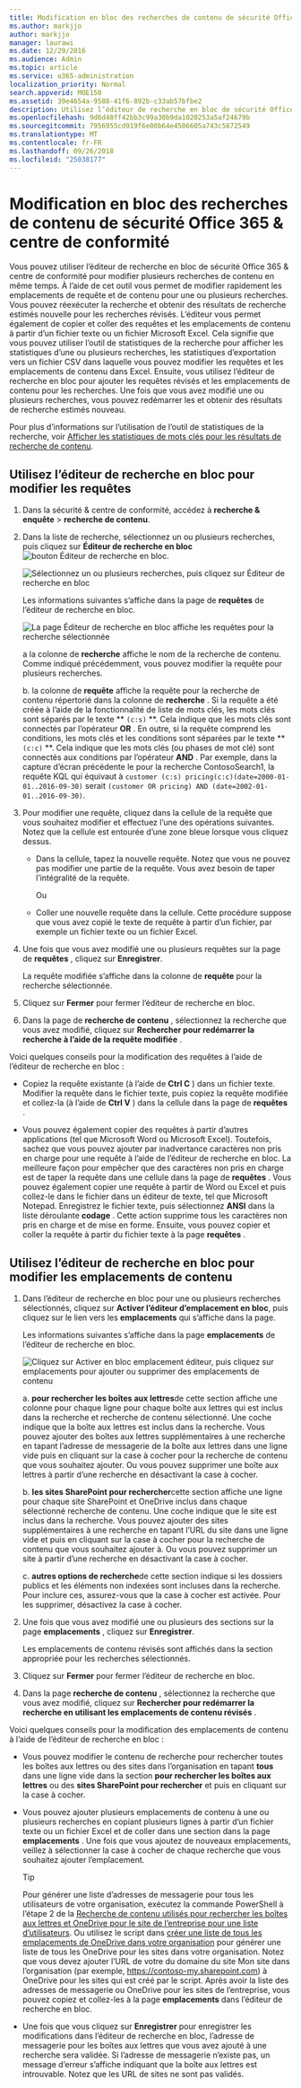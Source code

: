 ```yaml
---
title: Modification en bloc des recherches de contenu de sécurité Office 365 &amp; centre de conformité
ms.author: markjjo
author: markjjo
manager: laurawi
ms.date: 12/29/2016
ms.audience: Admin
ms.topic: article
ms.service: o365-administration
localization_priority: Normal
search.appverid: MOE150
ms.assetid: 39e4654a-9588-41f6-892b-c33ab57bfbe2
description: Utilisez l’éditeur de recherche en bloc de sécurité Office 365 &amp; centre de conformité pour modifier rapidement les emplacements de requête et de contenu pour une ou plusieurs recherches de contenu.
ms.openlocfilehash: 9d6d48ff42bb3c99a30b9da1020253a5af24679b
ms.sourcegitcommit: 7956955cd919f6e00b64e4506605a743c5872549
ms.translationtype: MT
ms.contentlocale: fr-FR
ms.lasthandoff: 09/26/2018
ms.locfileid: "25038177"
---
```

# <a name="bulk-edit-content-searches-in-the-office-365-security-amp-compliance-center"></a>Modification en bloc des recherches de contenu de sécurité Office 365 &amp; centre de conformité

Vous pouvez utiliser l’éditeur de recherche en bloc de sécurité Office 365 &amp; centre de conformité pour modifier plusieurs recherches de contenu en même temps. À l’aide de cet outil vous permet de modifier rapidement les emplacements de requête et de contenu pour une ou plusieurs recherches. Vous pouvez réexécuter la recherche et obtenir des résultats de recherche estimés nouvelle pour les recherches révisés. L’éditeur vous permet également de copier et coller des requêtes et les emplacements de contenu à partir d’un fichier texte ou un fichier Microsoft Excel. Cela signifie que vous pouvez utiliser l’outil de statistiques de la recherche pour afficher les statistiques d’une ou plusieurs recherches, les statistiques d’exportation vers un fichier CSV dans laquelle vous pouvez modifier les requêtes et les emplacements de contenu dans Excel. Ensuite, vous utilisez l’éditeur de recherche en bloc pour ajouter les requêtes révisés et les emplacements de contenu pour les recherches. Une fois que vous avez modifié une ou plusieurs recherches, vous pouvez redémarrer les et obtenir des résultats de recherche estimés nouveau.
  
Pour plus d’informations sur l’utilisation de l’outil de statistiques de la recherche, voir [Afficher les statistiques de mots clés pour les résultats de recherche de contenu](view-keyword-statistics-for-content-search.md).
  
## <a name="use-the-bulk-search-editor-to-change-queries"></a>Utilisez l’éditeur de recherche en bloc pour modifier les requêtes

1. Dans la sécurité &amp; centre de conformité, accédez à **recherche &amp; enquête** \> **recherche de contenu**.
    
2. Dans la liste de recherche, sélectionnez un ou plusieurs recherches, puis cliquez sur **Éditeur de recherche en bloc** ![bouton Éditeur de recherche en bloc](media/1ddb3d18-2f00-4a7b-98a6-817ca5ec7014.png).
    
    ![Sélectionnez un ou plusieurs recherches, puis cliquez sur Éditeur de recherche en bloc](media/600c9716-89a2-4451-b111-fa7cfaad2006.png)
  
    Les informations suivantes s’affiche dans la page de **requêtes** de l’éditeur de recherche en bloc. 
    
    ![La page Éditeur de recherche en bloc affiche les requêtes pour la recherche sélectionnée](media/189659af-cc78-4479-b0bc-a93decad2f6c.png)
  
    a la colonne de **recherche** affiche le nom de la recherche de contenu. Comme indiqué précédemment, vous pouvez modifier la requête pour plusieurs recherches. 
    
    b. la colonne de **requête** affiche la requête pour la recherche de contenu répertorié dans la colonne de **recherche** . Si la requête a été créée à l’aide de la fonctionnalité de liste de mots clés, les mots clés sont séparés par le texte ** `(c:s)` **. Cela indique que les mots clés sont connectés par l’opérateur **OR** . En outre, si la requête comprend les conditions, les mots clés et les conditions sont séparées par le texte ** `(c:c)` **. Cela indique que les mots clés (ou phases de mot clé) sont connectés aux conditions par l’opérateur **AND** . Par exemple, dans la capture d’écran précédente le pour la recherche ContosoSearch1, la requête KQL qui équivaut à `customer (c:s) pricing(c:c)(date=2000-01-01..2016-09-30)` serait `(customer OR pricing) AND (date=2002-01-01..2016-09-30)`.
    
3. Pour modifier une requête, cliquez dans la cellule de la requête que vous souhaitez modifier et effectuez l’une des opérations suivantes. Notez que la cellule est entourée d’une zone bleue lorsque vous cliquez dessus.
    
   - Dans la cellule, tapez la nouvelle requête. Notez que vous ne pouvez pas modifier une partie de la requête. Vous avez besoin de taper l’intégralité de la requête.
    
      Ou
    
    - Coller une nouvelle requête dans la cellule. Cette procédure suppose que vous avez copié le texte de requête à partir d’un fichier, par exemple un fichier texte ou un fichier Excel.
    
4. Une fois que vous avez modifié une ou plusieurs requêtes sur la page de **requêtes** , cliquez sur **Enregistrer**.
    
    La requête modifiée s’affiche dans la colonne de **requête** pour la recherche sélectionnée. 
    
5. Cliquez sur **Fermer** pour fermer l’éditeur de recherche en bloc. 
    
6. Dans la page de **recherche de contenu** , sélectionnez la recherche que vous avez modifié, cliquez sur **Rechercher pour redémarrer la recherche à l’aide de la requête modifiée** . 
    
Voici quelques conseils pour la modification des requêtes à l’aide de l’éditeur de recherche en bloc :
  
- Copiez la requête existante (à l’aide de **Ctrl C** ) dans un fichier texte. Modifier la requête dans le fichier texte, puis copiez la requête modifiée et collez-la (à l’aide de **Ctrl V** ) dans la cellule dans la page de **requêtes** . 
    
- Vous pouvez également copier des requêtes à partir d’autres applications (tel que Microsoft Word ou Microsoft Excel). Toutefois, sachez que vous pouvez ajouter par inadvertance caractères non pris en charge pour une requête à l’aide de l’éditeur de recherche en bloc. La meilleure façon pour empêcher que des caractères non pris en charge est de taper la requête dans une cellule dans la page de **requêtes** . Vous pouvez également copier une requête à partir de Word ou Excel et puis collez-le dans le fichier dans un éditeur de texte, tel que Microsoft Notepad. Enregistrez le fichier texte, puis sélectionnez **ANSI** dans la liste déroulante **codage** . Cette action supprime tous les caractères non pris en charge et de mise en forme. Ensuite, vous pouvez copier et coller la requête à partir du fichier texte à la page **requêtes** . 
    
  
## <a name="use-the-bulk-search-editor-to-change-content-locations"></a>Utilisez l’éditeur de recherche en bloc pour modifier les emplacements de contenu

1. Dans l’éditeur de recherche en bloc pour une ou plusieurs recherches sélectionnés, cliquez sur **Activer l’éditeur d’emplacement en bloc**, puis cliquez sur le lien vers les **emplacements** qui s’affiche dans la page. 
    
    Les informations suivantes s’affiche dans la page **emplacements** de l’éditeur de recherche en bloc. 
    
    ![Cliquez sur Activer en bloc emplacement éditeur, puis cliquez sur emplacements pour ajouter ou supprimer des emplacements de contenu](media/a5a468ce-bd63-4c53-bc37-ff64cf769e59.png)
  
    a. **pour rechercher les boîtes aux lettres**de cette section affiche une colonne pour chaque ligne pour chaque boîte aux lettres qui est inclus dans la recherche et recherche de contenu sélectionné. Une coche indique que la boîte aux lettres est inclus dans la recherche. Vous pouvez ajouter des boîtes aux lettres supplémentaires à une recherche en tapant l’adresse de messagerie de la boîte aux lettres dans une ligne vide puis en cliquant sur la case à cocher pour la recherche de contenu que vous souhaitez ajouter. Ou vous pouvez supprimer une boîte aux lettres à partir d’une recherche en désactivant la case à cocher.
    
    b. **les sites SharePoint pour rechercher**cette section affiche une ligne pour chaque site SharePoint et OneDrive inclus dans chaque sélectionné recherche de contenu. Une coche indique que le site est inclus dans la recherche. Vous pouvez ajouter des sites supplémentaires à une recherche en tapant l’URL du site dans une ligne vide et puis en cliquant sur la case à cocher pour la recherche de contenu que vous souhaitez ajouter à. Ou vous pouvez supprimer un site à partir d’une recherche en désactivant la case à cocher.
    
    c. **autres options de recherche**de cette section indique si les dossiers publics et les éléments non indexées sont incluses dans la recherche. Pour inclure ces, assurez-vous que la case à cocher est activée. Pour les supprimer, désactivez la case à cocher.
    
2. Une fois que vous avez modifié une ou plusieurs des sections sur la page **emplacements** , cliquez sur **Enregistrer**.
    
    Les emplacements de contenu révisés sont affichés dans la section appropriée pour les recherches sélectionnés.
    
3. Cliquez sur **Fermer** pour fermer l’éditeur de recherche en bloc. 
    
4. Dans la page **recherche de contenu** , sélectionnez la recherche que vous avez modifié, cliquez sur **Rechercher pour redémarrer la recherche en utilisant les emplacements de contenu révisés** . 
    
Voici quelques conseils pour la modification des emplacements de contenu à l’aide de l’éditeur de recherche en bloc :
  
- Vous pouvez modifier le contenu de recherche pour rechercher toutes les boîtes aux lettres ou des sites dans l’organisation en tapant **tous** dans une ligne vide dans la section **pour rechercher les boîtes aux lettres** ou des **sites SharePoint pour rechercher** et puis en cliquant sur la case à cocher. 
    
- Vous pouvez ajouter plusieurs emplacements de contenu à une ou plusieurs recherches en copiant plusieurs lignes à partir d’un fichier texte ou un fichier Excel et de coller dans une section dans la page **emplacements** . Une fois que vous ajoutez de nouveaux emplacements, veillez à sélectionner la case à cocher de chaque recherche que vous souhaitez ajouter l’emplacement. 
    
    > [!TIP]
    > Pour générer une liste d’adresses de messagerie pour tous les utilisateurs de votre organisation, exécutez la commande PowerShell à l’étape 2 de la [Recherche de contenu utilisés pour rechercher les boîtes aux lettres et OneDrive pour le site de l’entreprise pour une liste d’utilisateurs](search-the-mailbox-and-onedrive-for-business-for-a-list-of-users.md#step2). Ou utilisez le script dans [créer une liste de tous les emplacements de OneDrive dans votre organisation](https://support.office.com/article/8e200cb2-c768-49cb-88ec-53493e8ad80a) pour générer une liste de tous les OneDrive pour les sites dans votre organisation. Notez que vous devez ajouter l’URL de votre du domaine du site Mon site dans l’organisation (par exemple, https://contoso-my.sharepoint.com) à OneDrive pour les sites qui est créé par le script. Après avoir la liste des adresses de messagerie ou OneDrive pour les sites de l’entreprise, vous pouvez copiez et collez-les à la page **emplacements** dans l’éditeur de recherche en bloc. 
  
- Une fois que vous cliquez sur **Enregistrer** pour enregistrer les modifications dans l’éditeur de recherche en bloc, l’adresse de messagerie pour les boîtes aux lettres que vous avez ajouté à une recherche sera validée. Si l’adresse de messagerie n’existe pas, un message d’erreur s’affiche indiquant que la boîte aux lettres est introuvable. Notez que les URL de sites ne sont pas validés. 
  

